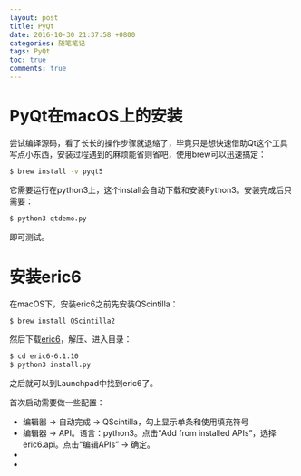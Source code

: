 ```yaml
---
layout: post
title: PyQt
date: 2016-10-30 21:37:58 +0800
categories: 随笔笔记
tags: PyQt
toc: true
comments: true
---
```

# PyQt在macOS上的安装
尝试编译源码，看了长长的操作步骤就退缩了，毕竟只是想快速借助Qt这个工具写点小东西，安装过程遇到的麻烦能省则省吧，使用brew可以迅速搞定：<!-- more -->
``` bash
$ brew install -v pyqt5
```
它需要运行在python3上，这个install会自动下载和安装Python3。安装完成后只需要：
``` bash
$ python3 qtdemo.py
```
即可测试。
# 安装eric6
在macOS下，安装eric6之前先安装QScintilla：
``` bash
$ brew install QScintilla2
```
然后下载[eric6](http://eric-ide.python-projects.org/eric-download.html)，解压、进入目录：
``` bash
$ cd eric6-6.1.10
$ python3 install.py
```
之后就可以到Launchpad中找到eric6了。

首次启动需要做一些配置：
* 编辑器 -> 自动完成 -> QScintilla，勾上显示单条和使用填充符号
* 编辑器 -> API。语言：python3。点击“Add from installed APIs”，选择eric6.api。点击“编辑APIs” -> 确定。
* 
* 
